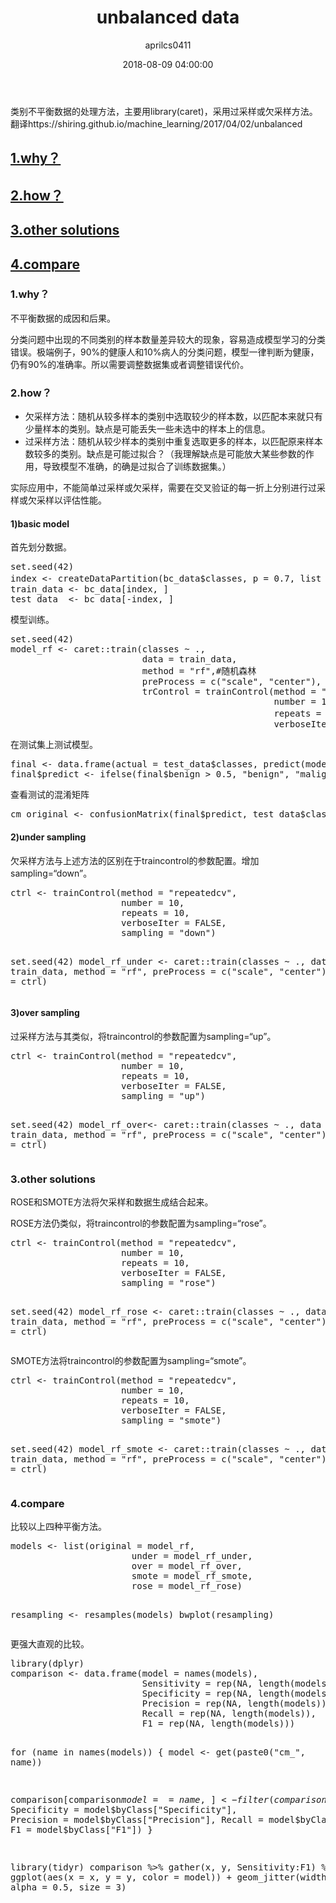 ﻿---
layout: post
title: unbalanced data

date: 2018-08-09 04:00:00
tags: graph R
author: aprilcs0411
---





   
<p>类别不平衡数据的处理方法，主要用library(caret)，采用过采样或欠采样方法。翻译https://shiring.github.io/machine_learning/2017/04/02/unbalanced</p>
<h2 id="heading1"><a href="#basic">1.why？</a></h2>
<h2 id="heading2"><a href="#b2">2.how？</a></h2>
<h2 id="heading3"><a href="#b3">3.other solutions</a></h2>
<h2 id="heading4"><a href="#l4">4.compare</a></h2>





<h3 id="basic" name="basic">1.why？</h3>
<p>不平衡数据的成因和后果。</p>
<p>分类问题中出现的不同类别的样本数量差异较大的现象，容易造成模型学习的分类错误。极端例子，90%的健康人和10%病人的分类问题，模型一律判断为健康，仍有90%的准确率。所以需要调整数据集或者调整错误代价。</p>

<h3 id="b2" name="b2">2.how？</h3>
<ul>
<li>欠采样方法：随机从较多样本的类别中选取较少的样本数，以匹配本来就只有少量样本的类别。缺点是可能丢失一些未选中的样本上的信息。</li>
<li>过采样方法：随机从较少样本的类别中重复选取更多的样本，以匹配原来样本数较多的类别。缺点是可能过拟合？（我理解缺点是可能放大某些参数的作用，导致模型不准确，的确是过拟合了训练数据集。）</li>
</ul>
<p>实际应用中，不能简单过采样或欠采样，需要在交叉验证的每一折上分别进行过采样或欠采样以评估性能。</p>

<h4 id="b4" name="b4">1)basic model</h4>
<p>首先划分数据。</p>
<pre>
set.seed(42)
index <- createDataPartition(bc_data$classes, p = 0.7, list = FALSE)#以class分层采样，训练数据70%。
train_data <- bc_data[index, ]
test_data  <- bc_data[-index, ]
</pre>
<p>模型训练。</p>
<pre>
set.seed(42)
model_rf <- caret::train(classes ~ .,
                         data = train_data,
                         method = "rf",#随机森林
                         preProcess = c("scale", "center"),
                         trControl = trainControl(method = "repeatedcv", 
                                                  number = 10, 
                                                  repeats = 10, #10次10折交叉验证
                                                  verboseIter = FALSE))
</pre>
<p>在测试集上测试模型。</p>
<pre>
final <- data.frame(actual = test_data$classes, predict(model_rf, newdata = test_data, type = "prob"))
final$predict <- ifelse(final$benign > 0.5, "benign", "malignant")
</pre>
<p>查看测试的混淆矩阵</p>
<pre>
cm_original <- confusionMatrix(final$predict, test_data$classes)
</pre>
<h4 id="b5" name="b5">2)under sampling</h4>
<p>欠采样方法与上述方法的区别在于traincontrol的参数配置。增加sampling=“down”。</p>
<pre>
ctrl <- trainControl(method = "repeatedcv", 
                     number = 10, 
                     repeats = 10, 
                     verboseIter = FALSE,
                     sampling = "down")

set.seed(42)
model_rf_under <- caret::train(classes ~ .,
                         data = train_data,
                         method = "rf",
                         preProcess = c("scale", "center"),
                         trControl = ctrl)
</pre>

<h4 id="b6" name="b6">3)over sampling</h4>
<p>过采样方法与其类似，将traincontrol的参数配置为sampling=“up”。</p>
<pre>
ctrl <- trainControl(method = "repeatedcv", 
                     number = 10, 
                     repeats = 10, 
                     verboseIter = FALSE,
                     sampling = "up")

set.seed(42)
model_rf_over<- caret::train(classes ~ .,
                         data = train_data,
                         method = "rf",
                         preProcess = c("scale", "center"),
                         trControl = ctrl)
</pre>

<h3 id="b3" name="b3">3.other solutions</h3>
<p>ROSE和SMOTE方法将欠采样和数据生成结合起来。</p>
<p>ROSE方法仍类似，将traincontrol的参数配置为sampling=“rose”。</p>
<pre>
ctrl <- trainControl(method = "repeatedcv", 
                     number = 10, 
                     repeats = 10, 
                     verboseIter = FALSE,
                     sampling = "rose")

set.seed(42)
model_rf_rose <- caret::train(classes ~ .,
                         data = train_data,
                         method = "rf",
                         preProcess = c("scale", "center"),
                         trControl = ctrl)
</pre>
<p>SMOTE方法将traincontrol的参数配置为sampling=“smote”。</p>
<pre>
ctrl <- trainControl(method = "repeatedcv", 
                     number = 10, 
                     repeats = 10, 
                     verboseIter = FALSE,
                     sampling = "smote")

set.seed(42)
model_rf_smote <- caret::train(classes ~ .,
                         data = train_data,
                         method = "rf",
                         preProcess = c("scale", "center"),
                         trControl = ctrl)
</pre>
<h3 id="l4" name="l4">4.compare</h3>
<p>比较以上四种平衡方法。</p>
<pre>
models <- list(original = model_rf,
                       under = model_rf_under,
                       over = model_rf_over,
                       smote = model_rf_smote,
                       rose = model_rf_rose)

resampling <- resamples(models)
bwplot(resampling)
</pre>
<p>更强大直观的比较。</p>
<pre>
library(dplyr)
comparison <- data.frame(model = names(models),
                         Sensitivity = rep(NA, length(models)),
                         Specificity = rep(NA, length(models)),
                         Precision = rep(NA, length(models)),
                         Recall = rep(NA, length(models)),
                         F1 = rep(NA, length(models)))

for (name in names(models)) {
  model <- get(paste0("cm_", name))
  
  comparison[comparison$model == name, ] <- filter(comparison, model == name) %>%
    mutate(Sensitivity = model$byClass["Sensitivity"],
           Specificity = model$byClass["Specificity"],
           Precision = model$byClass["Precision"],
           Recall = model$byClass["Recall"],
           F1 = model$byClass["F1"])
}

library(tidyr)
comparison %>%
  gather(x, y, Sensitivity:F1) %>%
  ggplot(aes(x = x, y = y, color = model)) +
    geom_jitter(width = 0.2, alpha = 0.5, size = 3)
</pre>